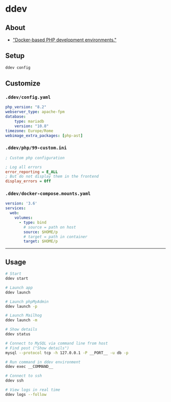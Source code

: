 # ddev

## About

- ["Docker-based PHP development environments."](https://ddev.com/)

## Setup

```sh
ddev config
```

## Customize

### `.ddev/config.yaml`

```yaml
php_version: "8.2"
webserver_type: apache-fpm
database:
    type: mariadb
    version: "10.8"
timezone: Europe/Rome
webimage_extra_packages: [php-ast]
```

### `.ddev/php/99-custom.ini`

```ini
; Custom php configuration

; Log all errors
error_reporting = E_ALL
; But do not display them in the frontend
display_errors = Off
```

### `.ddev/docker-compose.mounts.yaml`

```yaml
version: '3.6'
services:
  web:
    volumes:
      - type: bind
        # source = path on host
        source: $HOME/p
        # target = path in container
        target: $HOME/p
```

---

## Usage


```sh
# Start
ddev start

# Launch app
ddev launch

# Launch phpMyAdmin
ddev launch -p

# Launch Mailhog
ddev launch -m

# Show details
ddev status

# Connect to MySQL via command line from host
# Find post ("Show details")
mysql --protocol tcp -h 127.0.0.1 -P __PORT__ -u db -p

# Run command in ddev environment
ddev exec __COMMAND__

# Connect to ssh
ddev ssh

# View logs in real time
ddev logs --follow
```
